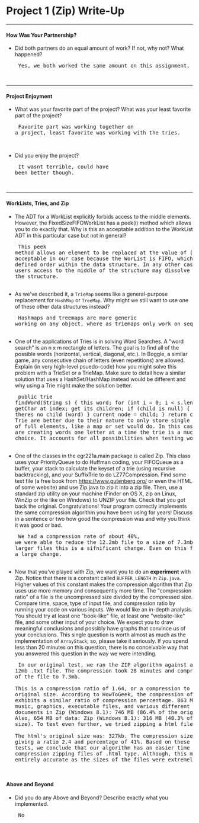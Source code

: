 # Project 1 (Zip) Write-Up #
--------

#### How Was Your Partnership? ####
-   Did both partners do an equal amount of work?  If not, why not?
    What happened?<pre>
Yes, we both worked the same amount on this assignment. 
</pre><br>

-----

#### Project Enjoyment ####
-   What was your favorite part of the project?  What was your least
    favorite part of the project?<pre>
Favorite part was working together on a project, least favorite was working with the tries. 
</pre><br>

-   Did you enjoy the project?<pre>
It wasnt terrible, could have been better though. 
</pre><br>

-----

#### WorkLists, Tries, and Zip ####
-   The ADT for a WorkList explicitly forbids access to the middle elements.  However, the FixedSizeFIFOWorkList has a peek(i) method
    which allows you to do exactly that.  Why is this an acceptable addition to the WorkList ADT in this particular case but not in general?<pre>
This peek method allows an element to be replaced at the value of (i). This is acceptable in our case because the WorList is FIFO, which creates a well
defined order within the data structure. In any other case, providing users access to the middle of the structure may dissolve order within the structure.
</pre><br>
-   As we've described it, a `TrieMap` seems like a general-purpose replacement for `HashMap` or `TreeMap`.  Why might we still want to use one
    of these other data structures instead?<pre>
Hashmaps and treemaps are more generic working on any object, where as triemaps only work on sequenced objects. 
</pre><br>
-   One of the applications of Tries is in solving Word Searches.  A "word search" is an n x m rectangle of letters.  The goal is to find all
    of the possible words (horizontal, vertical, diagonal, etc.).  In Boggle, a similar game, any consecutive chain of letters (even repetitions)
    are allowed.  Explain (in very high-level psuedo-code) how you might solve this problem with a TrieSet or a TrieMap.  Make sure to detail
    how a similar solution that uses a HashSet/HashMap instead would be different and why using a Trie might make the solution better.<pre>
public trie findWord(String s) {
    this word;
    for (int i = 0; i < s.length; i++) {
        getChar at index;
        get its children;
        if (child is null) {
            return null; theres no child (word)
        }
        current node = child;
    }
    return current node;
}
Trie are better due to their nature to only store single letters instead of full elements, like a map or set would do. In this case, since you are creating
words one letter at a time the trie is a much better choice. It accounts for all possibilities when testing words. 
</pre><br>
-   One of the classes in the egr221a.main package is called Zip.  This class uses your PriorityQueue to do Huffman coding, your FIFOQueue as a buffer,
    your stack to calculate the keyset of a trie (using recursive backtracking), and your SuffixTrie to do LZ77Compression.  Find some text file
    (a free book from https://www.gutenberg.org/ or even the HTML of some website) and use Zip.java to zip it into a zip file.  Then, use a 
    standard zip utility on your machine (Finder on OS X, zip on Linux, WinZip or the like on Windows) to UNZIP your file.  Check that you got back
    the original.  Congratulations!  Your program correctly implements the same compression algorithm you have been using for years!  Discuss in a
    sentence or two how good the compression was and why you think it was good or bad.<pre>
We had a compression rate of about 40%, we were able to reduce the 12.2mb file to a size of 7.3mb. On much much larger files this is a sifnificant 
change. Even on this file it provided a large change. 
</pre><br>
-   Now that you've played with Zip, we want you to do an **experiment** with Zip.  Notice that there is a constant called `BUFFER_LENGTH` in `Zip.java`.
    Higher values of this constant makes the compression algorithm that Zip uses use more memory and consequently more time.  The "compression ratio"
    of a file is the uncompressed size divided by the compressed size.  Compare time, space, type of input file, and compression ratio by running
    your code on various inputs.  We would like an in-depth analysis.  You should try at least one "book-like" file, at least one "website-like" file,
    and some other input of your choice.  We expect you to draw meaningful conclusions and possibly have graphs that convince us of your conclusions.
    This single question is worth almost as much as the implementation of `ArrayStack`; so, please take it seriously.  If you spend less than 20 minutes
    on this question, there is no conceivable way that you answered this question in the way we were intending.<pre>
In our original test, we ran the ZIP algorithm against a 12mb .txt file.  The compression took 28 minutes and compressed the size of the file to 7.3mb.  
This is a compression ratio of 1.64, or a compression to 60.83% of original size. According to HowToGeek, the compression of Windows 8.1 exhibits a similar 
ratio of compression percentage.  863 MB in size of music, graphics, executable files, and various different types of documents in Zip (Windows 8.1): 746 MB 
(86.4% of the original size). Also, 654 MB of data: Zip (Windows 8.1): 316 MB (48.3% of the original size).  To test even further, we tried zipping a html file.  
The html's original size was: 327kb. The compression size was 136kb, giving a ratio 2.4 and percentage of 41%.  Based on these extensive tests, we conclude that our algorithm 
has an easier time and better compression zipping files of .html type. Although, this may not be entirely accurate as the sizes of the files were extremely different. 
</pre><br>

#### Above and Beyond ####
-   Did you do any Above and Beyond?  Describe exactly what you
    implemented.<pre>
No
</pre><br>
